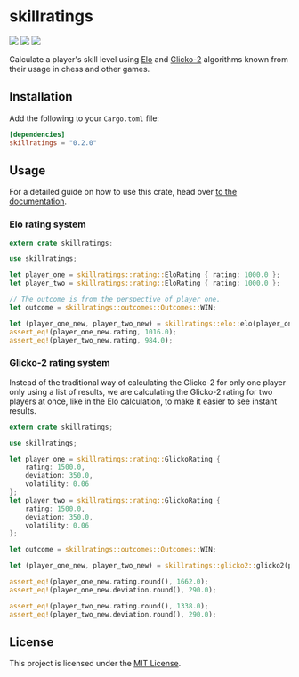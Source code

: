 # skillratings

[![](https://img.shields.io/crates/v/skillratings)](https://crates.io/crates/skillratings)
[![](https://img.shields.io/docsrs/skillratings)](https://docs.rs/skillratings/)
[![](https://img.shields.io/crates/d/skillratings)](https://crates.io/crates/skillratings)

Calculate a player's skill level using [Elo](https://en.wikipedia.org/wiki/Elo_rating_system) and [Glicko-2](https://en.wikipedia.org/wiki/Glicko_rating_system#Glicko-2_algorithm) algorithms known from their usage in chess and other games.  

## Installation

Add the following to your `Cargo.toml` file:

```toml
[dependencies]
skillratings = "0.2.0"
```

## Usage

For a detailed guide on how to use this crate, head over [to the documentation](https://docs.rs/skillratings/).

### Elo rating system
```rust
extern crate skillratings;

use skillratings;

let player_one = skillratings::rating::EloRating { rating: 1000.0 };
let player_two = skillratings::rating::EloRating { rating: 1000.0 };

// The outcome is from the perspective of player one.
let outcome = skillratings::outcomes::Outcomes::WIN;

let (player_one_new, player_two_new) = skillratings::elo::elo(player_one, player_two, outcome, 32.0);
assert_eq!(player_one_new.rating, 1016.0);
assert_eq!(player_two_new.rating, 984.0);
```

### Glicko-2 rating system

Instead of the traditional way of calculating the Glicko-2 for only one player only using a list of results, we are calculating the Glicko-2 rating for two players at once, like in the Elo calculation, to make it easier to see instant results.

```rust
extern crate skillratings;

use skillratings;

let player_one = skillratings::rating::GlickoRating { 
    rating: 1500.0, 
    deviation: 350.0, 
    volatility: 0.06 
};
let player_two = skillratings::rating::GlickoRating { 
    rating: 1500.0, 
    deviation: 350.0, 
    volatility: 0.06 
};

let outcome = skillratings::outcomes::Outcomes::WIN;

let (player_one_new, player_two_new) = skillratings::glicko2::glicko2(player_one, player_two, outcome, 0.5);

assert_eq!(player_one_new.rating.round(), 1662.0);
assert_eq!(player_one_new.deviation.round(), 290.0);

assert_eq!(player_two_new.rating.round(), 1338.0);
assert_eq!(player_two_new.deviation.round(), 290.0);
```

## License

This project is licensed under the [MIT License](/LICENSE).
